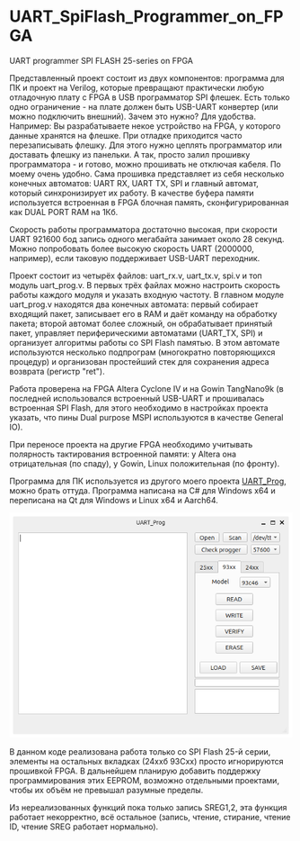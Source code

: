 # UART_SpiFlash_Programmer_on_FPGA
UART programmer SPI FLASH 25-series on FPGA

Представленный проект состоит из двух компонентов: программа для ПК и проект на Verilog, которые превращают практически любую отладочную плату с FPGA в USB программатор SPI флешек. Есть только одно ограничение - на плате должен быть USB-UART конвертер (или можно подключить внешний).
Зачем это нужно? Для удобства. Например: Вы разрабатываете некое устройство на FPGA, у которого данные хранятся на флешке. При отладке приходится часто перезаписывать флешку. Для этого нужно цеплять программатор или доставать флешку из панельки. А так, просто залил прошивку программатора - и готово, можно прошивать не отключая кабеля. По моему очень удобно.
Сама прошивка представляет из себя несколько конечных автоматов: UART RX, UART TX, SPI и главный автомат, который синхронизирует их работу. В качестве буфера памяти используется встроенная в FPGA блочная память, сконфигурированная как DUAL PORT RAM на 1Кб. 

Скорость работы программатора достаточно высокая, при скорости UART 921600 бод запись одного мегабайта занимает около 28 секунд. Можно попробовать более высокую скорость UART (2000000, например), если таковую поддерживает USB-UART переходник.

Проект состоит из четырёх файлов: uart_rx.v, uart_tx.v, spi.v и топ модуль uart_prog.v. В первых трёх файлах можно настроить скорость работы каждого модуля и указать входную частоту. В главном модуле uart_prog.v находятся два конечных автомата: первый собирает входящий пакет, записывает его в RAM и даёт команду на обработку пакета; второй автомат более сложный, он обрабатывает принятый пакет, управляет периферическими автоматами (UART_TX, SPI) и организует алгоритмы работы со SPI Flash памятью. В этом автомате используются несколько подпрограм (многократно повторяющихся процедур) и организован простейший стек для сохранения адреса возврата (регистр "ret").

Работа проверена на FPGA Altera Cyclone IV и на Gowin TangNano9k (в последней использовался встроенный USB-UART и прошивалась встроенная SPI Flash, для этого необходимо в настройках проекта указать, что пины Dual purpose MSPI используются в качестве General IO).

При переносе проекта на другие FPGA необходимо учитывать полярность тактирования встроенной памяти: у Altera она отрицательная (по спаду), у Gowin, Linux положительная (по фронту).

Программа для ПК используется из другого моего проекта [UART_Prog](https://github.com/AndrejChoo/uart_prog), можно брать оттуда. Программа написана на C# для Windows x64 и переписана на Qt для Windows и Linux x64 и Aarch64.

![soft](https://github.com/AndrejChoo/uart_prog/blob/main/software/soft.png)

В данном коде реализована работа только со SPI Flash 25-й серии, элементы на остальных вкладках (24ххб 93Схх) просто игнорируются прошивкой FPGA. В дальнейшем планирую добавить поддержку программирования этих EEPROM, возможно отдельными проектами, чтобы их объём не превышал разумные пределы.

Из нереализованных функций пока только запись SREG1,2, эта функция работает некорректно, всё остальное (запись, чтение, стирание, чтение ID, чтение SREG работает нормально).

